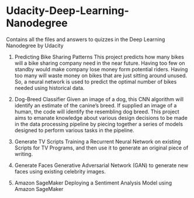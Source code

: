 # Udacity-Deep-Learning-Nanodegree
Contains all the files and answers to quizzes in the Deep Learning Nanodegree by Udacity

1. Predicting Bike Sharing Patterns
  This project predicts how many bikes will a bike sharing company need in the near future. Having too few on standby would make company lose money form potential riders. Having too many will waste money on bikes that are just sitting around unused. So, a neural network is used to predict the optimal number of bikes needed using historical data. 
  
2. Dog-Breed Classifier
  Given an image of a dog, this CNN algorithm will identify an estimate of the canine’s breed. If supplied an image of a human, the code will identify the resembling dog breed. This project aims to emanate knowledge about various design decisions to be made in the data processing pipeline by piecing together a series of models designed to perform various tasks in the pipeline.
  
3. Generate TV Scripts
  Training a Recurrent Neural Network on existing Scripts for TV Programs, and then use it to generate an original piece of writing. 

4. Generate Faces
  Generative Adversarial Network (GAN) to generate new faces using existing celebrity images.
  
5. Amazon SageMaker
  Deploying a Sentiment Analysis Model using Amazon SageMaker
  
